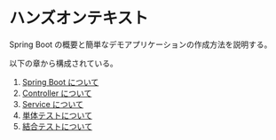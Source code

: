 # ハンズオンテキスト

Spring Boot の概要と簡単なデモアプリケーションの作成方法を説明する。

以下の章から構成されている。

1. [Spring Boot について](./1.%20Spring%20Boot%E3%81%AB%E3%81%A4%E3%81%84%E3%81%A6/)
1. [Controller について](./2.%20Controller%E3%81%AB%E3%81%A4%E3%81%84%E3%81%A6/)
1. [Service について](./3.%20Service%E3%81%AB%E3%81%A4%E3%81%84%E3%81%A6/)
1. [単体テストについて](./4.%20Domain%E3%81%AB%E3%81%A4%E3%81%84%E3%81%A6/)
1. [結合テストについて](./5.%20%E5%8D%98%E4%BD%93%E3%83%86%E3%82%B9%E3%83%88%E3%81%AB%E3%81%A4%E3%81%84%E3%81%A6/)
